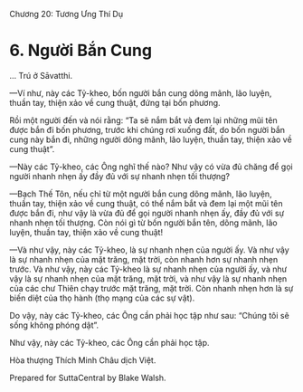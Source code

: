  

Chương 20: Tương Ưng Thí Dụ

# 6\. Người Bắn Cung

… Trú ở Sāvatthi.

—Ví như, này các Tỷ-kheo, bốn người bắn cung dõng mãnh, lão luyện, thuần tay, thiện xảo về cung thuật, đứng tại bốn phương.

Rồi một người đến và nói rằng: “Ta sẽ nắm bắt và đem lại những mũi tên được bắn đi bốn phương, trước khi chúng rơi xuống đất, do bốn người bắn cung này bắn đi, những người dõng mãnh, lão luyện, thuần tay, thiện xảo về cung thuật”.

—Này các Tỷ-kheo, các Ông nghĩ thế nào? Như vậy có vừa đủ chăng để gọi người nhanh nhẹn ấy đầy đủ với sự nhanh nhẹn tối thượng?

—Bạch Thế Tôn, nếu chỉ từ một người bắn cung dõng mãnh, lão luyện, thuần tay, thiện xảo về cung thuật, có thể nắm bắt và đem lại một mũi tên được bắn đi, như vậy là vừa đủ để gọi người nhanh nhẹn ấy, đầy đủ với sự nhanh nhẹn tối thượng. Còn nói gì từ bốn người bắn tên, dõng mãnh, lão luyện, thuần tay, thiện xảo về cung thuật!

—Và như vậy, này các Tỷ-kheo, là sự nhanh nhẹn của người ấy. Và như vậy là sự nhanh nhẹn của mặt trăng, mặt trời, còn nhanh hơn sự nhanh nhẹn trước. Và như vậy, này các Tỷ-kheo là sự nhanh nhẹn của người ấy, và như vậy là sự nhanh nhẹn của mặt trăng, mặt trời, và như vậy là sự nhanh nhẹn của các chư Thiên chạy trước mặt trăng, mặt trời. Còn nhanh nhẹn hơn là sự biến diệt của thọ hành (thọ mạng của các sự vật).

Do vậy, này các Tỷ-kheo, các Ông cần phải học tập như sau: “Chúng tôi sẽ sống không phóng dật”.

Như vậy, này các Tỷ-kheo, các Ông cần phải học tập.

Hòa thượng Thích Minh Châu dịch Việt.

Prepared for SuttaCentral by Blake Walsh.